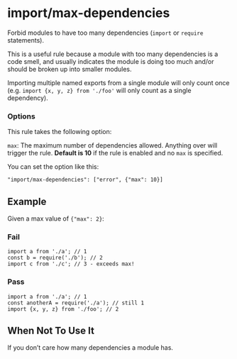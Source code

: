 import/max-dependencies
=======================

Forbid modules to have too many dependencies (`import` or `require` statements).

This is a useful rule because a module with too many dependencies is a code smell, and usually indicates the module is doing too much and/or should be broken up into smaller modules.

Importing multiple named exports from a single module will only count once (e.g. `import {x, y, z} from './foo'` will only count as a single dependency).

### Options

This rule takes the following option:

`max`: The maximum number of dependencies allowed. Anything over will trigger the rule. **Default is 10** if the rule is enabled and no `max` is specified.

You can set the option like this:

    "import/max-dependencies": ["error", {"max": 10}]

Example
-------

Given a max value of `{"max": 2}`:

### Fail

    import a from './a'; // 1
    const b = require('./b'); // 2
    import c from './c'; // 3 - exceeds max!

### Pass

    import a from './a'; // 1
    const anotherA = require('./a'); // still 1
    import {x, y, z} from './foo'; // 2

When Not To Use It
------------------

If you don’t care how many dependencies a module has.
